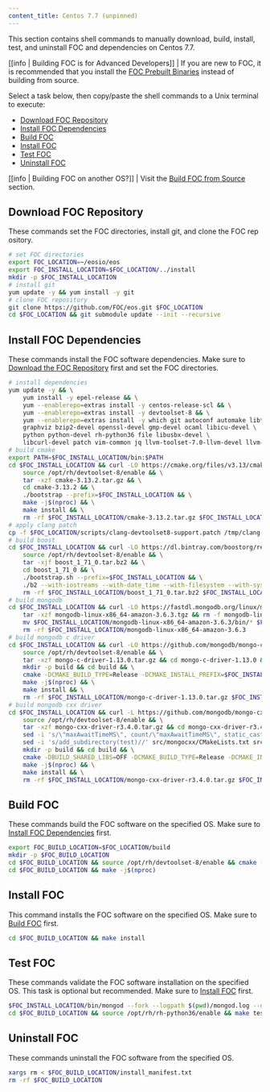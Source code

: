 ```yaml
---
content_title: Centos 7.7 (unpinned)
---
```


This section contains shell commands to manually download, build, install, test, and uninstall FOC and dependencies on Centos 7.7.

[[info | Building FOC is for Advanced Developers]]
| If you are new to FOC, it is recommended that you install the [FOC Prebuilt Binaries](../../../00_install-prebuilt-binaries.md) instead of building from source.

Select a task below, then copy/paste the shell commands to a Unix terminal to execute:

* [Download FOC Repository](#download-eosio-repository)
* [Install FOC Dependencies](#install-eosio-dependencies)
* [Build FOC](#build-eosio)
* [Install FOC](#install-eosio)
* [Test FOC](#test-eosio)
* [Uninstall FOC](#uninstall-eosio)

[[info | Building FOC on another OS?]]
| Visit the [Build FOC from Source](../../index.md) section.

## Download FOC Repository
These commands set the FOC directories, install git, and clone the FOC repository.
```sh
# set FOC directories
export FOC_LOCATION=~/eosio/eos
export FOC_INSTALL_LOCATION=$FOC_LOCATION/../install
mkdir -p $FOC_INSTALL_LOCATION
# install git
yum update -y && yum install -y git
# clone FOC repository
git clone https://github.com/FOC/eos.git $FOC_LOCATION
cd $FOC_LOCATION && git submodule update --init --recursive
```

## Install FOC Dependencies
These commands install the FOC software dependencies. Make sure to [Download the FOC Repository](#download-eosio-repository) first and set the FOC directories.
```sh
# install dependencies
yum update -y && \
    yum install -y epel-release && \
    yum --enablerepo=extras install -y centos-release-scl && \
    yum --enablerepo=extras install -y devtoolset-8 && \
    yum --enablerepo=extras install -y which git autoconf automake libtool make bzip2 doxygen \
    graphviz bzip2-devel openssl-devel gmp-devel ocaml libicu-devel \
    python python-devel rh-python36 file libusbx-devel \
    libcurl-devel patch vim-common jq llvm-toolset-7.0-llvm-devel llvm-toolset-7.0-llvm-static
# build cmake
export PATH=$FOC_INSTALL_LOCATION/bin:$PATH
cd $FOC_INSTALL_LOCATION && curl -LO https://cmake.org/files/v3.13/cmake-3.13.2.tar.gz && \
    source /opt/rh/devtoolset-8/enable && \
    tar -xzf cmake-3.13.2.tar.gz && \
    cd cmake-3.13.2 && \
    ./bootstrap --prefix=$FOC_INSTALL_LOCATION && \
    make -j$(nproc) && \
    make install && \
    rm -rf $FOC_INSTALL_LOCATION/cmake-3.13.2.tar.gz $FOC_INSTALL_LOCATION/cmake-3.13.2
# apply clang patch
cp -f $FOC_LOCATION/scripts/clang-devtoolset8-support.patch /tmp/clang-devtoolset8-support.patch
# build boost
cd $FOC_INSTALL_LOCATION && curl -LO https://dl.bintray.com/boostorg/release/1.71.0/source/boost_1_71_0.tar.bz2 && \
    source /opt/rh/devtoolset-8/enable && \
    tar -xjf boost_1_71_0.tar.bz2 && \
    cd boost_1_71_0 && \
    ./bootstrap.sh --prefix=$FOC_INSTALL_LOCATION && \
    ./b2 --with-iostreams --with-date_time --with-filesystem --with-system --with-program_options --with-chrono --with-test -q -j$(nproc) install && \
    rm -rf $FOC_INSTALL_LOCATION/boost_1_71_0.tar.bz2 $FOC_INSTALL_LOCATION/boost_1_71_0
# build mongodb
cd $FOC_INSTALL_LOCATION && curl -LO https://fastdl.mongodb.org/linux/mongodb-linux-x86_64-amazon-3.6.3.tgz && \
    tar -xzf mongodb-linux-x86_64-amazon-3.6.3.tgz && rm -f mongodb-linux-x86_64-amazon-3.6.3.tgz && \
    mv $FOC_INSTALL_LOCATION/mongodb-linux-x86_64-amazon-3.6.3/bin/* $FOC_INSTALL_LOCATION/bin/ && \
    rm -rf $FOC_INSTALL_LOCATION/mongodb-linux-x86_64-amazon-3.6.3
# build mongodb c driver
cd $FOC_INSTALL_LOCATION && curl -LO https://github.com/mongodb/mongo-c-driver/releases/download/1.13.0/mongo-c-driver-1.13.0.tar.gz && \
    source /opt/rh/devtoolset-8/enable && \
    tar -xzf mongo-c-driver-1.13.0.tar.gz && cd mongo-c-driver-1.13.0 && \
    mkdir -p build && cd build && \
    cmake -DCMAKE_BUILD_TYPE=Release -DCMAKE_INSTALL_PREFIX=$FOC_INSTALL_LOCATION -DENABLE_BSON=ON -DENABLE_SSL=OPENSSL -DENABLE_AUTOMATIC_INIT_AND_CLEANUP=OFF -DENABLE_STATIC=ON -DENABLE_ICU=OFF -DENABLE_SNAPPY=OFF .. && \
    make -j$(nproc) && \
    make install && \
    rm -rf $FOC_INSTALL_LOCATION/mongo-c-driver-1.13.0.tar.gz $FOC_INSTALL_LOCATION/mongo-c-driver-1.13.0
# build mongodb cxx driver
cd $FOC_INSTALL_LOCATION && curl -L https://github.com/mongodb/mongo-cxx-driver/archive/r3.4.0.tar.gz -o mongo-cxx-driver-r3.4.0.tar.gz && \
    source /opt/rh/devtoolset-8/enable && \
    tar -xzf mongo-cxx-driver-r3.4.0.tar.gz && cd mongo-cxx-driver-r3.4.0 && \
    sed -i 's/\"maxAwaitTimeMS\", count/\"maxAwaitTimeMS\", static_cast<int64_t>(count)/' src/mongocxx/options/change_stream.cpp && \
    sed -i 's/add_subdirectory(test)//' src/mongocxx/CMakeLists.txt src/bsoncxx/CMakeLists.txt && \
    mkdir -p build && cd build && \
    cmake -DBUILD_SHARED_LIBS=OFF -DCMAKE_BUILD_TYPE=Release -DCMAKE_INSTALL_PREFIX=$FOC_INSTALL_LOCATION .. && \
    make -j$(nproc) && \
    make install && \
    rm -rf $FOC_INSTALL_LOCATION/mongo-cxx-driver-r3.4.0.tar.gz $FOC_INSTALL_LOCATION/mongo-cxx-driver-r3.4.0
```

## Build FOC
These commands build the FOC software on the specified OS. Make sure to [Install FOC Dependencies](#install-eosio-dependencies) first.
```sh
export FOC_BUILD_LOCATION=$FOC_LOCATION/build
mkdir -p $FOC_BUILD_LOCATION
cd $FOC_BUILD_LOCATION && source /opt/rh/devtoolset-8/enable && cmake -DCMAKE_BUILD_TYPE='Release' -DLLVM_DIR='/opt/rh/llvm-toolset-7.0/root/usr/lib64/cmake/llvm' -DCMAKE_INSTALL_PREFIX=$FOC_INSTALL_LOCATION -DBUILD_MONGO_DB_PLUGIN=true ..
cd $FOC_BUILD_LOCATION && make -j$(nproc)
```

## Install FOC
This command installs the FOC software on the specified OS. Make sure to [Build FOC](#build-eosio) first.
```sh
cd $FOC_BUILD_LOCATION && make install
```

## Test FOC
These commands validate the FOC software installation on the specified OS. This task is optional but recommended. Make sure to [Install FOC](#install-eosio) first.
```sh
$FOC_INSTALL_LOCATION/bin/mongod --fork --logpath $(pwd)/mongod.log --dbpath $(pwd)/mongodata
cd $FOC_BUILD_LOCATION && source /opt/rh/rh-python36/enable && make test
```

## Uninstall FOC
These commands uninstall the FOC software from the specified OS.
```sh
xargs rm < $FOC_BUILD_LOCATION/install_manifest.txt
rm -rf $FOC_BUILD_LOCATION
```

